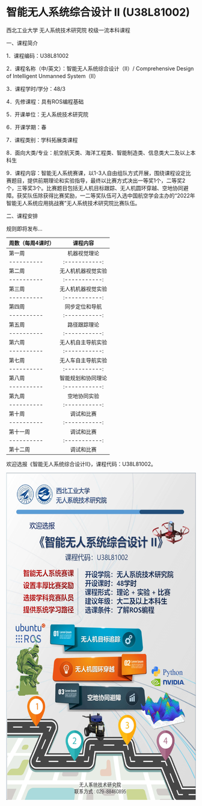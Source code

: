 # 智能无人系统综合设计 II (U38L81002)
西北工业大学 无人系统技术研究院 校级一流本科课程

一、课程简介

1．课程编码：U38L81002

2．课程名称（中/英文）：智能无人系统综合设计（II）/ Comprehensive Design of Intelligent Unmanned System（II）

3．课程学时/学分：48/3

4．先修课程：具有ROS编程基础

5．开课单位：无人系统技术研究院

6．开课学期：春

7．课程类别：学科拓展类课程

8．面向大类/专业：航空航天类、海洋工程类、智能制造类、信息类大二及以上本科生

9．课程内容：智能无人系统赛课，以1-3人自由组队方式开展，围绕课程设定比赛题目，提供前期理论和实验指导，最终以比赛方式决出一等奖1个，二等奖2个，三等奖3个。比赛题目包括无人机目标跟踪、无人机圆环穿越、空地协同避障。获奖队伍除获得比赛奖励，一二等奖队伍可入选中国航空学会主办的“2022年智能无人系统应用挑战赛”无人系统技术研究院比赛队伍。

二、课程安排

规则即将发布...

| 周数（每周4课时）| 课程内容    | 
| ---------- | :-----------:  | 
| 第一周     | 机器视觉理论    | 
| ---------- | :-----------:  | 
| 第二周     | 无人机机器视觉实验| 
| ---------- | :-----------:  | 
| 第三周     | 无人机机器视觉实验| 
| ---------- | :-----------:  | 
| 第四周     | 同步定位和导航| 
| ---------- | :-----------:  | 
| 第五周     | 路径跟踪理论| 
| ---------- | :-----------:  | 
| 第六周     | 无人机自主导航实验| 
| ---------- | :-----------:  | 
| 第七周     | 无人车自主导航实验| 
| ---------- | :-----------:  | 
| 第八周     | 智能规划和协同理论| 
| ---------- | :-----------:  | 
| 第九周     | 空地协同实验 | 
| ---------- | :-----------:  | 
| 第十周     | 调试和比赛 | 
| ---------- | :-----------:  | 
| 第十一周    | 调试和比赛 | 
| ---------- | :-----------:  | 
| 第十二周     | 调试和比赛 | 


欢迎选报《智能无人系统综合设计II》，课程代码：U38L81002。

<div align=left><img src="https://github.com/cavayangtao/npurobocourse/blob/main/fig/poster2.jpg" width="600" height="870"/></div>
